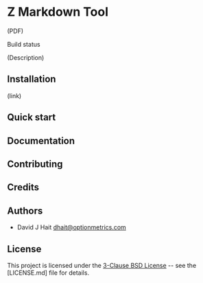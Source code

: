 # Z Markdown Tool

(PDF)

Build status

(Description)
## Installation
(link)

## Quick start

## Documentation

## Contributing

## Credits

## Authors
* David J Hait <dhait@optionmetrics.com>

## License
This project is licensed under the
[3-Clause BSD License](https://opensource.org/licenses/BSD-3-Clause) -- see the [LICENSE.md] file for details.

